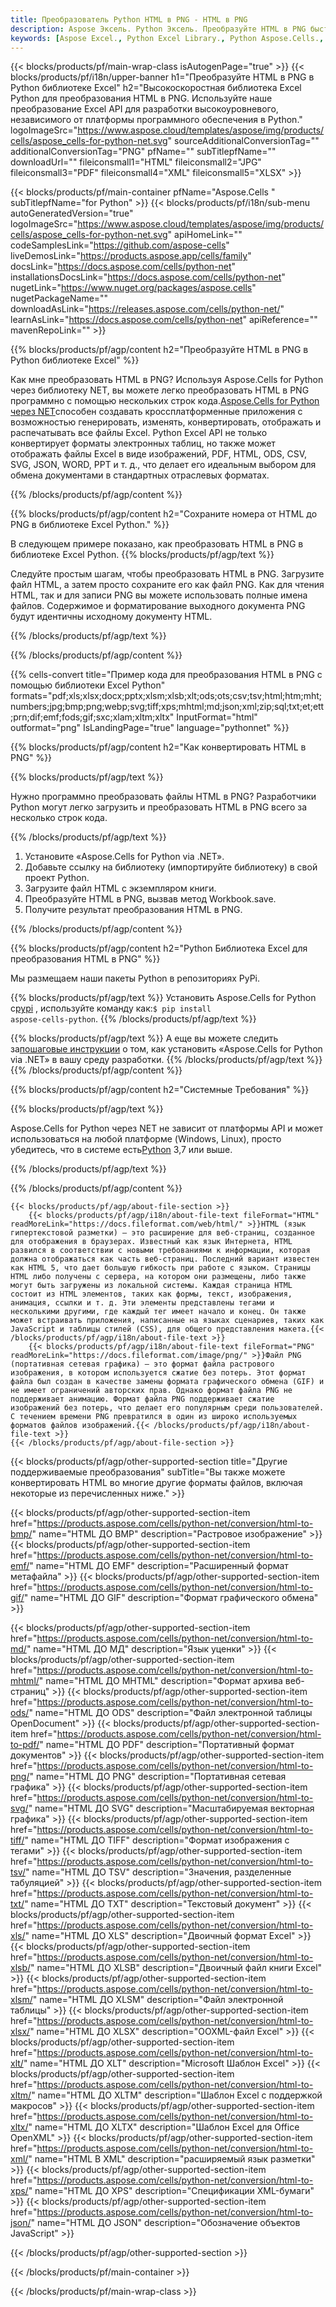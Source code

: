 ```yaml
---
title: Преобразователь Python HTML в PNG - HTML в PNG
description: Aspose Эксель. Python Эксель. Преобразуйте HTML в PNG быстро и легко с помощью Aspose.Cells. Python HTML в PNG. Python Сохранить HTML в PNG. Сохранить HTML как 076112 3481 с использованием библиотеки Excel Python.
keywords: [Aspose Excel., Python Excel Library., Python Aspose.Cells., Convert HTML to PNG in Python Excel Library., Save HTML to PNG using Python Excel Library., Python HTML to PNG saveformat., HTML to PNG Converter., Python Save HTML as PNG]
---
```

{{< blocks/products/pf/main-wrap-class isAutogenPage="true" >}}
{{< blocks/products/pf/i18n/upper-banner h1="Преобразуйте HTML в PNG в Python библиотеке Excel" h2="Высокоскоростная библиотека Excel Python для преобразования HTML в PNG. Используйте наше преобразование Excel API для разработки высокоуровневого, независимого от платформы программного обеспечения в Python." logoImageSrc="https://www.aspose.cloud/templates/aspose/img/products/cells/aspose_cells-for-python-net.svg" sourceAdditionalConversionTag="" additionalConversionTag="PNG" pfName="" subTitlepfName="" downloadUrl="" fileiconsmall1="HTML" fileiconsmall2="JPG" fileiconsmall3="PDF" fileiconsmall4="XML" fileiconsmall5="XLSX" >}}

{{< blocks/products/pf/main-container pfName="Aspose.Cells " subTitlepfName="for Python" >}}
{{< blocks/products/pf/i18n/sub-menu autoGeneratedVersion="true" logoImageSrc="https://www.aspose.cloud/templates/aspose/img/products/cells/aspose_cells-for-python-net.svg" apiHomeLink="" codeSamplesLink="https://github.com/aspose-cells" liveDemosLink="https://products.aspose.app/cells/family" docsLink="https://docs.aspose.com/cells/python-net" installationsDocsLink="https://docs.aspose.com/cells/python-net" nugetLink="https://www.nuget.org/packages/aspose.cells" nugetPackageName="" downloadAsLink="https://releases.aspose.com/cells/python-net/" learnAsLink="https://docs.aspose.com/cells/python-net" apiReference="" mavenRepoLink="" >}}


{{% blocks/products/pf/agp/content h2="Преобразуйте HTML в PNG в Python библиотеке Excel" %}}

 Как мне преобразовать HTML в PNG? Используя Aspose.Cells for Python через библиотеку NET, вы можете легко преобразовать HTML в PNG программно с помощью нескольких строк кода.[Aspose.Cells for Python через NET](https://pypi.org/project/aspose-cells-python/)способен создавать кроссплатформенные приложения с возможностью генерировать, изменять, конвертировать, отображать и распечатывать все файлы Excel. Python Excel API не только конвертирует форматы электронных таблиц, но также может отображать файлы Excel в виде изображений, PDF, HTML, ODS, CSV, SVG, JSON, WORD, PPT и т. д., что делает его идеальным выбором для обмена документами в стандартных отраслевых форматах.

{{% /blocks/products/pf/agp/content %}}


{{% blocks/products/pf/agp/content h2="Сохраните номера от HTML до PNG в библиотеке Excel Python." %}}

В следующем примере показано, как преобразовать HTML в PNG в библиотеке Excel Python.
{{% blocks/products/pf/agp/text %}}

Следуйте простым шагам, чтобы преобразовать HTML в PNG. Загрузите файл HTML, а затем просто сохраните его как файл PNG. Как для чтения HTML, так и для записи PNG вы можете использовать полные имена файлов. Содержимое и форматирование выходного документа PNG будут идентичны исходному документу HTML.

{{% /blocks/products/pf/agp/text %}}

{{% /blocks/products/pf/agp/content %}}

{{% cells-convert title="Пример кода для преобразования HTML в PNG с помощью библиотеки Excel Python" formats="pdf;xls;xlsx;docx;pptx;xlsm;xlsb;xlt;ods;ots;csv;tsv;html;htm;mht;numbers;jpg;bmp;png;webp;svg;tiff;xps;mhtml;md;json;xml;zip;sql;txt;et;ett;prn;dif;emf;fods;gif;sxc;xlam;xltm;xltx" InputFormat="html" outformat="png" IsLandingPage="true" language="pythonnet" %}}

{{% blocks/products/pf/agp/content h2="Как конвертировать HTML в PNG" %}}

{{% blocks/products/pf/agp/text %}}

Нужно программно преобразовать файлы HTML в PNG? Разработчики Python могут легко загрузить и преобразовать HTML в PNG всего за несколько строк кода.

{{% /blocks/products/pf/agp/text %}}

1.  Установите «Aspose.Cells for Python via .NET».
1.  Добавьте ссылку на библиотеку (импортируйте библиотеку) в свой проект Python.
1.  Загрузите файл HTML с экземпляром книги.
1.  Преобразуйте HTML в PNG, вызвав метод Workbook.save.
1.  Получите результат преобразования HTML в PNG.

{{% /blocks/products/pf/agp/content %}}


{{% blocks/products/pf/agp/content h2="Python Библиотека Excel для преобразования HTML в PNG" %}}

Мы размещаем наши пакеты Python в репозиториях PyPi.

{{% blocks/products/pf/agp/text %}}
 Установить Aspose.Cells for Python с<a href="https://pypi.org/project/aspose-cells-python/">pypi</a> , используйте команду как:<code>$ pip install aspose-cells-python</code>.
{{% /blocks/products/pf/agp/text %}}

{{% blocks/products/pf/agp/text %}}
 А еще вы можете следить за[пошаговые инструкции](https://docs.aspose.com/cells/python-net/getting-started/) о том, как установить «Aspose.Cells for Python via .NET» в вашу среду разработки.
{{% /blocks/products/pf/agp/text %}}
{{% /blocks/products/pf/agp/content %}}

{{% blocks/products/pf/agp/content h2="Системные Требования" %}}

{{% blocks/products/pf/agp/text %}}

Aspose.Cells for Python через NET не зависит от платформы API и может использоваться на любой платформе (Windows, Linux), просто убедитесь, что в системе есть[Python](https://www.python.org/downloads/) 3,7 или выше.
 
{{% /blocks/products/pf/agp/text %}}

{{% /blocks/products/pf/agp/content %}}

<!-- aboutfile Starts -->
    {{< blocks/products/pf/agp/about-file-section >}}
        {{< blocks/products/pf/agp/i18n/about-file-text fileFormat="HTML" readMoreLink="https://docs.fileformat.com/web/html/" >}}HTML (язык гипертекстовой разметки) — это расширение для веб-страниц, созданное для отображения в браузерах. Известный как язык Интернета, HTML развился в соответствии с новыми требованиями к информации, которая должна отображаться как часть веб-страниц. Последний вариант известен как HTML 5, что дает большую гибкость при работе с языком. Страницы HTML либо получены с сервера, на котором они размещены, либо также могут быть загружены из локальной системы. Каждая страница HTML состоит из HTML элементов, таких как формы, текст, изображения, анимация, ссылки и т. д. Эти элементы представлены тегами и несколькими другими, где каждый тег имеет начало и конец. Он также может встраивать приложения, написанные на языках сценариев, таких как JavaScript и таблицы стилей (CSS), для общего представления макета.{{< /blocks/products/pf/agp/i18n/about-file-text >}}
        {{< blocks/products/pf/agp/i18n/about-file-text fileFormat="PNG" readMoreLink="https://docs.fileformat.com/image/png/" >}}Файл PNG (портативная сетевая графика) — это формат файла растрового изображения, в котором используется сжатие без потерь. Этот формат файла был создан в качестве замены формата графического обмена (GIF) и не имеет ограничений авторских прав. Однако формат файла PNG не поддерживает анимацию. Формат файла PNG поддерживает сжатие изображений без потерь, что делает его популярным среди пользователей. С течением времени PNG превратился в один из широко используемых форматов файлов изображений.{{< /blocks/products/pf/agp/i18n/about-file-text >}}
    {{< /blocks/products/pf/agp/about-file-section >}}
<!-- aboutfile Ends -->

{{< blocks/products/pf/agp/other-supported-section title="Другие поддерживаемые преобразования" subTitle="Вы также можете конвертировать HTML во многие другие форматы файлов, включая некоторые из перечисленных ниже." >}}

{{< blocks/products/pf/agp/other-supported-section-item href="https://products.aspose.com/cells/python-net/conversion/html-to-bmp/" name="HTML ДО BMP" description="Растровое изображение" >}}
{{< blocks/products/pf/agp/other-supported-section-item href="https://products.aspose.com/cells/python-net/conversion/html-to-emf/" name="HTML ДО EMF" description="Расширенный формат метафайла" >}}
{{< blocks/products/pf/agp/other-supported-section-item href="https://products.aspose.com/cells/python-net/conversion/html-to-gif/" name="HTML ДО GIF" description="Формат графического обмена" >}}

{{< blocks/products/pf/agp/other-supported-section-item href="https://products.aspose.com/cells/python-net/conversion/html-to-md/" name="HTML ДО МД" description="Язык уценки" >}}
{{< blocks/products/pf/agp/other-supported-section-item href="https://products.aspose.com/cells/python-net/conversion/html-to-mhtml/" name="HTML ДО MHTML" description="Формат архива веб-страниц" >}}
{{< blocks/products/pf/agp/other-supported-section-item href="https://products.aspose.com/cells/python-net/conversion/html-to-ods/" name="HTML ДО ODS" description="Файл электронной таблицы OpenDocument" >}}
{{< blocks/products/pf/agp/other-supported-section-item href="https://products.aspose.com/cells/python-net/conversion/html-to-pdf/" name="HTML ДО PDF" description="Портативный формат документов" >}}
{{< blocks/products/pf/agp/other-supported-section-item href="https://products.aspose.com/cells/python-net/conversion/html-to-png/" name="HTML ДО PNG" description="Портативная сетевая графика" >}}
{{< blocks/products/pf/agp/other-supported-section-item href="https://products.aspose.com/cells/python-net/conversion/html-to-svg/" name="HTML ДО SVG" description="Масштабируемая векторная графика" >}}
{{< blocks/products/pf/agp/other-supported-section-item href="https://products.aspose.com/cells/python-net/conversion/html-to-tiff/" name="HTML ДО TIFF" description="Формат изображения с тегами" >}}
{{< blocks/products/pf/agp/other-supported-section-item href="https://products.aspose.com/cells/python-net/conversion/html-to-tsv/" name="HTML ДО TSV" description="Значения, разделенные табуляцией" >}}
{{< blocks/products/pf/agp/other-supported-section-item href="https://products.aspose.com/cells/python-net/conversion/html-to-txt/" name="HTML ДО TXT" description="Текстовый документ" >}}
{{< blocks/products/pf/agp/other-supported-section-item href="https://products.aspose.com/cells/python-net/conversion/html-to-xls/" name="HTML ДО XLS" description="Двоичный формат Excel" >}}
{{< blocks/products/pf/agp/other-supported-section-item href="https://products.aspose.com/cells/python-net/conversion/html-to-xlsb/" name="HTML ДО XLSB" description="Двоичный файл книги Excel" >}}
{{< blocks/products/pf/agp/other-supported-section-item href="https://products.aspose.com/cells/python-net/conversion/html-to-xlsm/" name="HTML ДО XLSM" description="Файл электронной таблицы" >}}
{{< blocks/products/pf/agp/other-supported-section-item href="https://products.aspose.com/cells/python-net/conversion/html-to-xlsx/" name="HTML ДО XLSX" description="OOXML-файл Excel" >}}
{{< blocks/products/pf/agp/other-supported-section-item href="https://products.aspose.com/cells/python-net/conversion/html-to-xlt/" name="HTML ДО XLT" description="Microsoft Шаблон Excel" >}}
{{< blocks/products/pf/agp/other-supported-section-item href="https://products.aspose.com/cells/python-net/conversion/html-to-xltm/" name="HTML ДО XLTM" description="Шаблон Excel с поддержкой макросов" >}}
{{< blocks/products/pf/agp/other-supported-section-item href="https://products.aspose.com/cells/python-net/conversion/html-to-xltx/" name="HTML ДО XLTX" description="Шаблон Excel для Office OpenXML" >}}
{{< blocks/products/pf/agp/other-supported-section-item href="https://products.aspose.com/cells/python-net/conversion/html-to-xml/" name="HTML В XML" description="расширяемый язык разметки" >}}
{{< blocks/products/pf/agp/other-supported-section-item href="https://products.aspose.com/cells/python-net/conversion/html-to-xps/" name="HTML ДО XPS" description="Спецификации XML-бумаги" >}}
{{< blocks/products/pf/agp/other-supported-section-item href="https://products.aspose.com/cells/python-net/conversion/html-to-json/" name="HTML ДО JSON" description="Обозначение объектов JavaScript" >}}

{{< /blocks/products/pf/agp/other-supported-section >}}

{{< /blocks/products/pf/main-container >}}
    
{{< /blocks/products/pf/main-wrap-class >}}
